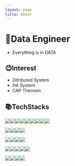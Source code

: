 ```yaml
---
layout: page
title: About
---
```


# 🔧Data Engineer
- Everything is in DATA

## 😊Interest
- Ditributed System
- HA System
- CAP Theorem
  
## 📚TechStacks
<img src="https://img.shields.io/badge/Java-ED8B00?style=for-the-badge&logo=openjdk&logoColor=white"><img src="https://img.shields.io/badge/Python-3776AB?style=for-the-badge&logo=Python&logoColor=white"><img src="https://img.shields.io/badge/Go-00ADD8?style=for-the-badge&logo=Go&logoColor=black"><img src="https://img.shields.io/badge/JS-F7DF1E?style=for-the-badge&logo=JavaScript&logoColor=black"><img src="https://img.shields.io/badge/ElasticSerach-005571?style=for-the-badge&logo=ElasticSearch&logoColor=#005571"><img src="https://img.shields.io/badge/Kibana-005571?style=for-the-badge&logo=Kibana&logoColor=violet"><img src="https://img.shields.io/badge/Fluentd-0E83C8?style=for-the-badge&logo=Fluentd&logoColor=black"><img src="https://img.shields.io/badge/Prometheus-E6522C?style=for-the-badge&logo=Prometheus&logoColor=black"><img src="https://img.shields.io/badge/Grafana-F46800?style=for-the-badge&logo=Grafana&logoColor=black">

<img src="https://img.shields.io/badge/Redis-DC382D?style=for-the-badge&logo=Redis&logoColor=black"><img src="https://img.shields.io/badge/MongoDB-47A248?style=for-the-badge&logo=MongoDB&logoColor=black"><img src="https://img.shields.io/badge/MySQL-4479A1?style=for-the-badge&logo=MySQL&logoColor=black"><img src="https://img.shields.io/badge/Oracle-F80000?style=for-the-badge&logo=Oracle&logoColor=black">

  <img src="https://img.shields.io/badge/Kafka-231F20?style=for-the-badge&logo=Apache Kafka&logoColor=white"><img src="https://img.shields.io/badge/Spark-E25A1C?style=for-the-badge&logo=Apache Spark&logoColor=black"><img src="https://img.shields.io/badge/Hadoop-66CCFF?style=for-the-badge&logo=ApacheHadoop&logoColor=black"><img src="https://img.shields.io/badge/Airflow-017CEE?style=for-the-badge&logo=Apache Airflow&logoColor=black">



  <img src="https://img.shields.io/badge/Linux-FCC624?style=for-the-badge&logo=Linux&logoColor=black"><img src="https://img.shields.io/badge/Ubuntu-E95420?style=for-the-badge&logo=Ubuntu&logoColor=black"><img src="https://img.shields.io/badge/Django-092E20?style=for-the-badge&logo=Django&logoColor=black"><img src="https://img.shields.io/badge/NGINX-009639?style=for-the-badge&logo=NGINX&logoColor=black"><img src="https://img.shields.io/badge/Gunicorn-499848?style=for-the-badge&logo=Gunicorn&logoColor=black">

<img src="https://img.shields.io/badge/Swagger-85EA2D?style=for-the-badge&logo=Swagger&logoColor=black"><img src="https://img.shields.io/badge/Docker-2496ED?style=for-the-badge&logo=Docker&logoColor=black"><img src="https://img.shields.io/badge/AWS EC2-FF9900?style=for-the-badge&logo=Amazon EC2&logoColor=black"><img src="https://img.shields.io/badge/Amazon API Gateway-FF4F8B?style=for-the-badge&logo=Amazon API Gateway&logoColor=black">